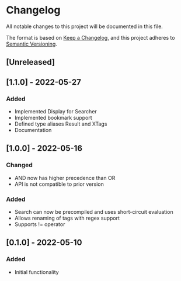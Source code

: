 # Changelog
All notable changes to this project will be documented in this file.

The format is based on [Keep a Changelog](https://keepachangelog.com/en/1.0.0/),
and this project adheres to [Semantic Versioning](https://semver.org/spec/v2.0.0.html).

## [Unreleased]

## [1.1.0] - 2022-05-27
### Added
- Implemented Display for Searcher
- Implemented bookmark support
- Defined type aliases Result and XTags
- Documentation

## [1.0.0] - 2022-05-16
### Changed
- AND now has higher precedence than OR
- API is not compatible to prior version

### Added
- Search can now be precompiled and uses short-circuit evaluation
- Allows renaming of tags with regex support
- Supports != operator

## [0.1.0] - 2022-05-10
### Added
- Initial functionality
